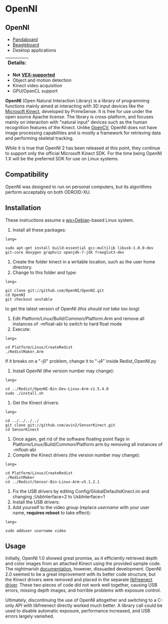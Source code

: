 # OpenNI

## OpenNI

* [Pandaboard](https://phabricator.purduesigbots.com/w/ee/pandaboard/)
* [Beagleboard](https://phabricator.purduesigbots.com/w/ee/beagleboard/)
* Desktop applications

| Details: |
| :--- |


* **Not** [**VEX-supported**](https://phabricator.purduesigbots.com/w/)
* Object and motion detection
* Kinect video acquisition
* GPU/OpenCL support

**OpenNI** \(Open Natural Interaction Library\) is a library of programming functions mainly aimed at interacting with 3D input devices like the [Microsoft Kinect](https://phabricator.purduesigbots.com/w/ee/kinect/), developed by PrimeSense. It is free for use under the open source Apache license. The library is cross-platform, and focuses mainly on interaction with "natural input" devices such as the human recognition features of the Kinect. Unlike [OpenCV](https://phabricator.purduesigbots.com/w/opencv/), OpenNI does not have image processing capabilities and is mostly a framework for retrieving data and performing skeletal tracking.

While it is true that OpenNI 2 has been released at this point, they continue to support only the official Microsoft Kinect SDK. For the time being OpenNI 1.X will be the preferred SDK for use on Linux systems.

## Compatibility

OpenNI was designed to run on personal computers, but its algorithms perform acceptably on both ODROID-XU.

## Installation

These instructions assume a [wp&gt;Debian](https://phabricator.purduesigbots.com/w/wp_debian/)-based Linux system.

1. Install all these packages:

```text
lang=

sudo apt-get install build-essential gcc-multilib libusb-1.0.0-dev git-core doxygen graphviz openjdk-7-jdk freeglut3-dev
```

1. Create the folder kinect in a writable location, such as the user home directory.
2. Change to this folder and type:

```text
lang=

git clone git://github.com/OpenNI/OpenNI.git
cd OpenNI
git checkout unstable
```

to get the latest version of OpenNI _\(this should not take too long\)_

1. Edit Platform/Linux/Build/Common/Platform.Arm and remove all instances of -mfloat-abi to switch to hard float mode
2. Execute:

```text
lang=

cd Platform/Linux/CreateRedist
./RedistMaker.Arm
```

If it breaks on a "-j0" problem, change it to "-j4" inside Redist\_OpenNI.py

1. Install OpenNI \(the version number may change\):

```text
lang=

cd ../Redist/OpenNI-Bin-Dev-Linux-Arm-v1.5.4.0
sudo ./install.sh
```

1. Get the Kinect drivers:

```text
lang=

cd ../../../../
git clone git://github.com/avin2/SensorKinect.git
cd SensorKinect
```

1. Once again, get rid of the software floating point flags in Platform/Linux/Build/Common/Platform.arm by removing all instances of -mfloat-abi
2. Compile the Kinect drivers \(the version number may change\):

```text
lang=

cd Platform/Linux/CreateRedist
./RedistMaker
cd ../Redist/Sensor-Bin-Linux-Arm-v5.1.2.1
```

1. Fix the USB drivers by editing Config/GlobalDefaultsKinect.ini and changing ;UsbInterface=2 to UsbInterface=1
2. Install the USB drivers:
3. Add yourself to the video group \(replace _username_ with your user name, **requires reboot** to take effect\):

```text
lang=

sudo adduser username video
```

## Usage

Initially, OpenNI 1.0 showed great promise, as it efficiently retrieved depth and color images from an attached Kinect using the provided sample code. The nightmarish [documentation](http://kinectcar.ronsper.com/docs/openni), however, dissuaded development. OpenNI 2.0 seemed to be a great improvement with its better code structure, but the Kinect drivers were removed and placed in the separate [libfreenect driver](https://github.com/OpenKinect/libfreenect). These two pieces of code did not work well together, causing USB errors, missing depth images, and horrible problems with exposure control.

Ultimately, discontinuing the use of OpenNI altogether and switching to a C-only API with libfreenect directly worked much better. A library call could be used to disable automatic exposure, performance increased, and USB errors largely vanished.

